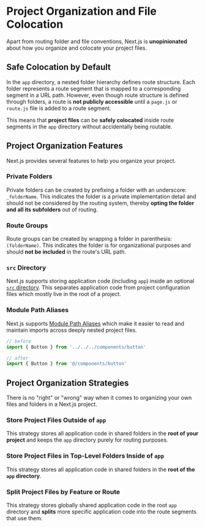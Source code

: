 # Project Organization and File Colocation

Apart from routing folder and file conventions, Next.js is **unopinionated** about how you organize and colocate your project files.

## Safe Colocation by Default

In the `app` directory, a nested folder hierarchy defines route structure. Each folder represents a route segment that is mapped to a corresponding segment in a URL path. However, even though route structure is defined through folders, a route is **not publicly accessible** until a `page.js` or `route.js` file is added to a route segment.

This means that **project files** can be **safely colocated** inside route segments in the `app` directory without accidentally being routable.

## Project Organization Features

Next.js provides several features to help you organize your project.

### Private Folders

Private folders can be created by prefixing a folder with an underscore: `_folderName`. This indicates the folder is a private implementation detail and should not be considered by the routing system, thereby **opting the folder and all its subfolders** out of routing.

### Route Groups

Route groups can be created by wrapping a folder in parenthesis: `(folderName)`. This indicates the folder is for organizational purposes and should **not be included** in the route's URL path.

### `src` Directory

Next.js supports storing application code (including `app`) inside an optional [`src` directory](https://nextjs.org/docs/app/building-your-application/configuring/src-directory). This separates application code from project configuration files which mostly live in the root of a project.

### Module Path Aliases

Next.js supports [Module Path Aliases](https://nextjs.org/docs/app/building-your-application/configuring/absolute-imports-and-module-aliases) which make it easier to read and maintain imports across deeply nested project files.

```jsx
// before
import { Button } from '../../../components/button'

// after
import { Button } from '@/components/button'
```

## Project Organization Strategies

There is no "right" or "wrong" way when it comes to organizing your own files and folders in a Next.js project.

### Store Project Files Outside of `app`

This strategy stores all application code in shared folders in the **root of your project** and keeps the `app` directory purely for routing purposes.

### Store Project Files in Top-Level Folders Inside of `app`

This strategy stores all application code in shared folders in the **root of the `app` directory**.

### Split Project Files by Feature or Route

This strategy stores globally shared application code in the root `app` directory and **splits** more specific application code into the route segments that use them.